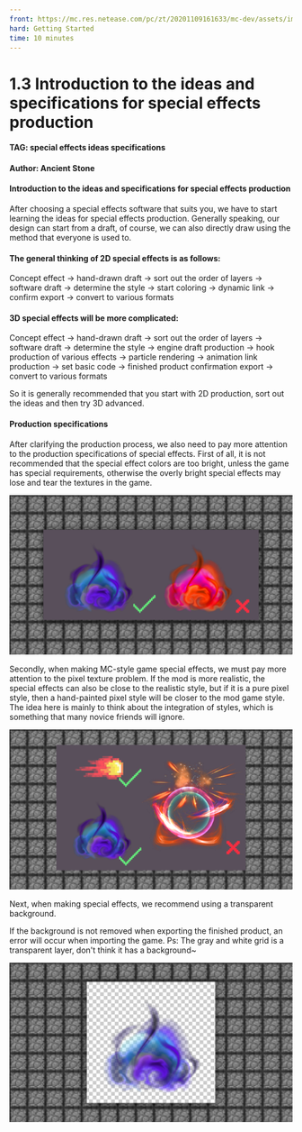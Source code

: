```yaml
--- 
front: https://mc.res.netease.com/pc/zt/20201109161633/mc-dev/assets/img/3_2.00180f2e.png 
hard: Getting Started 
time: 10 minutes 
--- 
```

# 1.3 Introduction to the ideas and specifications for special effects production 
#### TAG: special effects ideas specifications 
#### Author: Ancient Stone 
#### Introduction to the ideas and specifications for special effects production 

After choosing a special effects software that suits you, we have to start learning the ideas for special effects production. 
Generally speaking, our design can start from a draft, of course, we can also directly draw using the method that everyone is used to. 

#### The general thinking of 2D special effects is as follows: 

Concept effect → hand-drawn draft → sort out the order of layers → software draft → determine the style → start coloring → dynamic link → confirm export → convert to various formats 

#### 3D special effects will be more complicated: 

Concept effect → hand-drawn draft → sort out the order of layers → software draft → determine the style → engine draft production → hook production of various effects → particle rendering → animation link production → set basic code → finished product confirmation export → convert to various formats 

So it is generally recommended that you start with 2D production, sort out the ideas and then try 3D advanced. 

#### Production specifications 

After clarifying the production process, we also need to pay more attention to the production specifications of special effects. 
First of all, it is not recommended that the special effect colors are too bright, unless the game has special requirements, otherwise the overly bright special effects may lose and tear the textures in the game. 

![](./images/3_1.png) 

Secondly, when making MC-style game special effects, we must pay more attention to the pixel texture problem. If the mod is more realistic, the special effects can also be close to the realistic style, but if it is a pure pixel style, then a hand-painted pixel style will be closer to the mod game style. The idea here is mainly to think about the integration of styles, which is something that many novice friends will ignore. 

![](./images/3_2.png) 



Next, when making special effects, we recommend using a transparent background. 

If the background is not removed when exporting the finished product, an error will occur when importing the game. Ps: The gray and white grid is a transparent layer, don't think it has a background~ 

![](./images/3_3.png)